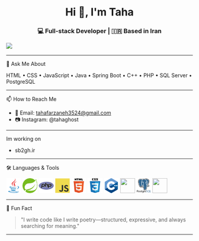 
<h1 align="center">Hi 👋, I'm Taha</h1>
<h3 align="center">💻 Full-stack Developer | 🇮🇷 Based in Iran</h3>

<img src="https://readme-typing-svg.demolab.com?font=Fira+Code&size=22&pause=1000&color=00FFB2&center=true&vCenter=true&width=435&lines=Java+%7C+Spring+Boot+%7C+SQL+Server;PostgreSQL+%7C+PHP+%7C+C%2B%2B+%7C+JS;Frontend+%26+Backend+Development" />

---

💬 Ask Me About

HTML • CSS • JavaScript • Java • Spring Boot • C++ • PHP • SQL Server • PostgreSQL

---

📫 How to Reach Me

- 📧 Email: tahafarzaneh3524@gmail.com
- 📷 Instagram: @tahaghost

---

Im working on

- sb2gh.ir

---
🛠️ Languages & Tools

<p align="left">
  <img src="https://raw.githubusercontent.com/devicons/devicon/master/icons/java/java-original.svg" width="40" height="40"/>
  <img src="https://raw.githubusercontent.com/devicons/devicon/master/icons/spring/spring-original.svg" width="40" height="40"/>
  <img src="https://raw.githubusercontent.com/devicons/devicon/master/icons/php/php-original.svg" width="40" height="40"/>
  <img src="https://raw.githubusercontent.com/devicons/devicon/master/icons/javascript/javascript-original.svg" width="40" height="40"/>
  <img src="https://raw.githubusercontent.com/devicons/devicon/master/icons/html5/html5-original-wordmark.svg" width="40" height="40"/>
  <img src="https://raw.githubusercontent.com/devicons/devicon/master/icons/css3/css3-original-wordmark.svg" width="40" height="40"/>
  <img src="https://raw.githubusercontent.com/devicons/devicon/master/icons/cplusplus/cplusplus-original.svg" width="40" height="40"/>
  <img src="https://www.svgrepo.com/show/303229/microsoft-sql-server-logo.svg" width="40" height="40"/>
  <img src="https://raw.githubusercontent.com/devicons/devicon/master/icons/postgresql/postgresql-original-wordmark.svg" width="40" height="40"/>
  <img src="https://www.vectorlogo.zone/logos/getpostman/getpostman-icon.svg" width="40" height="40"/>
</p>

---

🧠 Fun Fact

> "I write code like I write poetry—structured, expressive, and always searching for meaning."

---
